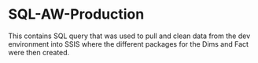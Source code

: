 # SQL-AW-Production
This contains SQL query that was used to pull and clean data from the dev environment into SSIS where the different packages for the Dims and Fact were then created. 
